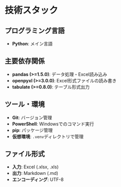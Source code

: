 # 技術スタック

## プログラミング言語
- **Python**: メイン言語

## 主要依存関係
- **pandas (>=1.5.0)**: データ処理・Excel読み込み
- **openpyxl (>=3.0.0)**: Excel形式ファイルの読み書き
- **tabulate (>=0.8.0)**: テーブル形式出力

## ツール・環境
- **Git**: バージョン管理
- **PowerShell**: Windowsでのコマンド実行
- **pip**: パッケージ管理
- **仮想環境**: `.venv`ディレクトリで管理

## ファイル形式
- **入力**: Excel (.xlsx, .xls)
- **出力**: Markdown (.md)
- **エンコーディング**: UTF-8